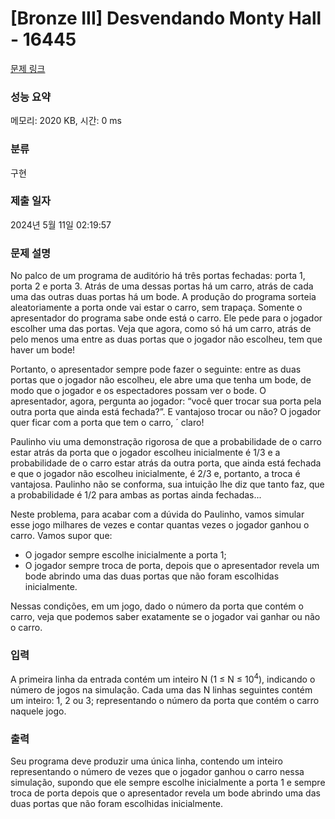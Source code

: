# [Bronze III] Desvendando Monty Hall - 16445 

[문제 링크](https://www.acmicpc.net/problem/16445) 

### 성능 요약

메모리: 2020 KB, 시간: 0 ms

### 분류

구현

### 제출 일자

2024년 5월 11일 02:19:57

### 문제 설명

<p>No palco de um programa de auditório há três portas fechadas: porta 1, porta 2 e porta 3. Atrás de uma dessas portas há um carro, atrás de cada uma das outras duas portas há um bode. A produção do programa sorteia aleatoriamente a porta onde vai estar o carro, sem trapaça. Somente o apresentador do programa sabe onde está o carro. Ele pede para o jogador escolher uma das portas. Veja que agora, como só há um carro, atrás de pelo menos uma entre as duas portas que o jogador não escolheu, tem que haver um bode!</p>

<p>Portanto, o apresentador sempre pode fazer o seguinte: entre as duas portas que o jogador não escolheu, ele abre uma que tenha um bode, de modo que o jogador e os espectadores possam ver o bode. O apresentador, agora, pergunta ao jogador: “você quer trocar sua porta pela outra porta que ainda está fechada?”. E vantajoso trocar ou não? O jogador quer ficar com a porta que tem o carro, ´ claro!</p>

<p>Paulinho viu uma demonstração rigorosa de que a probabilidade de o carro estar atrás da porta que o jogador escolheu inicialmente é 1/3 e a probabilidade de o carro estar atrás da outra porta, que ainda está fechada e que o jogador não escolheu inicialmente, é 2/3 e, portanto, a troca é vantajosa. Paulinho não se conforma, sua intuição lhe diz que tanto faz, que a probabilidade é 1/2 para ambas as portas ainda fechadas...</p>

<p>Neste problema, para acabar com a dúvida do Paulinho, vamos simular esse jogo milhares de vezes e contar quantas vezes o jogador ganhou o carro. Vamos supor que:</p>

<ul>
	<li>O jogador sempre escolhe inicialmente a porta 1;</li>
	<li>O jogador sempre troca de porta, depois que o apresentador revela um bode abrindo uma das duas portas que não foram escolhidas inicialmente.</li>
</ul>

<p>Nessas condições, em um jogo, dado o número da porta que contém o carro, veja que podemos saber exatamente se o jogador vai ganhar ou não o carro.</p>

### 입력 

 <p>A primeira linha da entrada contém um inteiro N (1 ≤ N ≤ 10<sup>4</sup>), indicando o número de jogos na simulação. Cada uma das N linhas seguintes contém um inteiro: 1, 2 ou 3; representando o número da porta que contém o carro naquele jogo.</p>

### 출력 

 <p>Seu programa deve produzir uma única linha, contendo um inteiro representando o número de vezes que o jogador ganhou o carro nessa simulação, supondo que ele sempre escolhe inicialmente a porta 1 e sempre troca de porta depois que o apresentador revela um bode abrindo uma das duas portas que não foram escolhidas inicialmente.</p>

